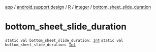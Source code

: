 [app](../../../index.md) / [android.support.design](../../index.md) / [R](../index.md) / [integer](index.md) / [bottom_sheet_slide_duration](.)

# bottom_sheet_slide_duration

`static val bottom_sheet_slide_duration: `[`Int`](https://kotlinlang.org/api/latest/jvm/stdlib/kotlin/-int/index.html)
`static val bottom_sheet_slide_duration: `[`Int`](https://kotlinlang.org/api/latest/jvm/stdlib/kotlin/-int/index.html)